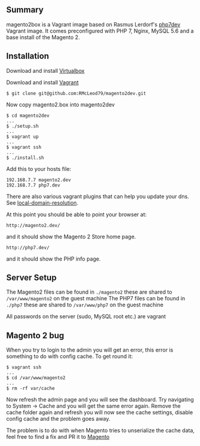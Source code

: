 ## Summary
magento2box is a Vagrant image based on Rasmus Lerdorf's [php7dev](https://github.com/rlerdorf/php7dev) Vagrant image. It comes preconfigured with PHP 7, Nginx, MySQL 5.6 and a base install of the Magento 2.

## Installation

Download and install [Virtualbox](https://www.virtualbox.org/wiki/Downloads)

Download and install [Vagrant](https://www.vagrantup.com/downloads.html)

```
$ git clone git@github.com:RMcLeod79/magento2dev.git
```
Now copy magento2.box into magento2dev

```
$ cd magento2dev
...
$ ./setup.sh
...
$ vagrant up
...
$ vagrant ssh
...
$ ./install.sh
```

Add this to your hosts file:

```
192.168.7.7 magento2.dev
192.168.7.7 php7.dev
```

There are also various vagrant plugins that can help you update your dns. See [local-domain-resolution](https://github.com/mitchellh/vagrant/wiki/Available-Vagrant-Plugins#local-domain-resolution).  

At this point you should be able to point your browser at:

```
http://magento2.dev/
```

and it should show the Magento 2 Store home page.

```
http://php7.dev/
```

and it should show the PHP info page.

## Server Setup
The Magento2 files can be found in `./magento2` these are shared to `/var/www/magento2` on the guest machine
The PHP7 files can be found in `./php7` these are shared to `/var/www/php7` on the guest machine

All passwords on the server (sudo, MySQL root etc.) are vagrant

## Magento 2 bug
When you try to login to the admin you will get an error, this error is something to do with config cache. To get round it:
```
$ vagrant ssh
...
$ cd /var/www/magento2
...
$ rm -rf var/cache
```
Now refresh the admin page and you will see the dashboard. Try navigating to System -> Cache and you will get the same error again. Remove the cache folder again and refresh you will now see the cache settings, disable config cache and the problem goes away.

The problem is to do with when Magento tries to unserialize the cache data, feel free to find a fix and PR it to [Magento](https://github.com/magento/magento2)
